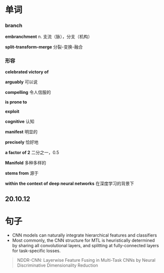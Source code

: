 # 单词

### branch
**embranchment**
n. 支流（脉），分支（机构）

**split-transform-merge**
分裂-变换-融合

### 形容
**celebrated victory of**

**arguably**
可以说

**compelling**
令人信服的

**is prone to**

**exploit**

**cognitive**
认知

**manifest**
明显的

**precisely**
恰好地

**a factor of 2**
二分之一，0.5

**Manifold**
多种多样的

**stems from**
源于

**within the context of deep neural networks**
在深度学习的背景下

## 20.10.12


# 句子
- CNN models can naturally integrate hierarchical features and classifiers
- Most commonly, the CNN structure for MTL is heuristically determined by sharing all convolutional layers, and splitting at fully-connected layers for task-specific losses.
> NDDR-CNN: Layerwise Feature Fusing in Multi-Task CNNs by Neural Discriminative Dimensionality Reduction